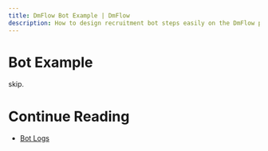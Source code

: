 ```yaml
---
title: DmFlow Bot Example | DmFlow
description: How to design recruitment bot steps easily on the DmFlow platform.
---
```


# Bot Example

skip.

# Continue Reading

- [Bot Logs](../../tutorials/docs/bot-log.html)